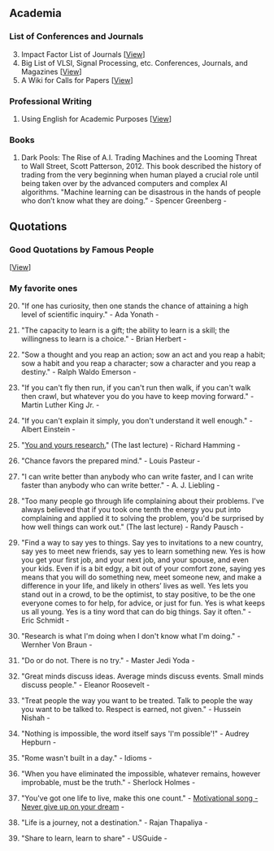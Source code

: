 ## Academia
### List of Conferences and Journals
  3. Impact Factor List of Journals [[View](https://www.scijournal.org/)]
  2. Big List of VLSI, Signal Processing, etc. Conferences, Journals, and Magazines [[View](http://vcl.ece.ucdavis.edu/misc/conferences.html)]
  1. A Wiki for Calls for Papers [[View](http://www.wikicfp.com/cfp/)]

### Professional Writing
  1. Using English for Academic Purposes [[View](http://www.uefap.com/)]
 
### Books
  1. Dark Pools: The Rise of A.I. Trading Machines and the Looming Threat to Wall Street, Scott Patterson, 2012.
      This book described the history of trading from the very beginning when human played a crucial role until being taken over by the advanced computers and complex AI algorithms.
      "Machine learning can be disastrous in the hands of people who don’t know what they are doing.” - Spencer Greenberg -
 

## Quotations
### Good Quotations by Famous People 
[[View](http://www.cs.virginia.edu/~robins/quotes.html)]

### My favorite ones

20. "If one has curiosity, then one stands the chance of attaining a high level of scientific inquiry." - Ada Yonath -

19. "The capacity to learn is a gift; the ability to learn is a skill; the willingness to learn is a choice." - Brian Herbert -

18. "Sow a thought and you reap an action; sow an act and you reap a habit; sow a habit and you reap a character; sow a character and you reap a destiny." - Ralph Waldo Emerson -

17. "If you can't fly then run, if you can't run then walk, if you can't walk then crawl, but whatever you do you have to keep moving forward." - Martin Luther King Jr. -

16. "If you can't explain it simply, you don't understand it well enough." - Albert Einstein - 

15. "[You and yours research.](http://www.cs.virginia.edu/~robins/YouAndYourResearch.html)" (The last lecture) - Richard Hamming - 

14. "Chance favors the prepared mind." - Louis Pasteur -

13. "I can write better than anybody who can write faster, and I can write faster than anybody who can write better." - A. J. Liebling -

12. "Too many people go through life complaining about their problems. I've always believed that if you took one tenth the energy you put into complaining and applied it to solving the problem, you'd be surprised by how well things can work out." (The last lecture) - Randy Pausch -

11. "Find a way to say yes to things. Say yes to invitations to a new country, say yes to meet new friends, say yes to learn something new. Yes is how you get your first job, and your next job, and your spouse, and even your kids. Even if is a bit edgy, a bit out of your comfort zone, saying yes means that you will do something new, meet someone new, and make a difference in your life, and likely in others’ lives as well. Yes lets you stand out in a crowd, to be the optimist, to stay positive, to be the one everyone comes to for help, for advice, or just for fun. Yes is what keeps us all young. Yes is a tiny word that can do big things. Say it often." - Eric Schmidt -

10. "Research is what I'm doing when I don't know what I'm doing." - Wernher Von Braun -

9. "Do or do not. There is no try." - Master Jedi Yoda - 

8. "Great minds discuss ideas. Average minds discuss events. Small minds discuss people." - Eleanor Roosevelt -

7. "Treat people the way you want to be treated. Talk to people the way you want to be talked to. Respect is earned, not given." - Hussein Nishah -

6. "Nothing is impossible, the word itself says 'I'm possible'!" - Audrey Hepburn -

5. "Rome wasn't built in a day." - Idioms -

4. "When you have eliminated the impossible, whatever remains, however improbable, must be the truth." - Sherlock Holmes -

3. "You've got one life to live, make this one count." - [Motivational song - Never give up on your dream](https://www.youtube.com/watch?v=Da3-kn80iak) - 

2. "Life is a journey, not a destination." - Rajan Thapaliya -

1. "Share to learn, learn to share" - USGuide -
